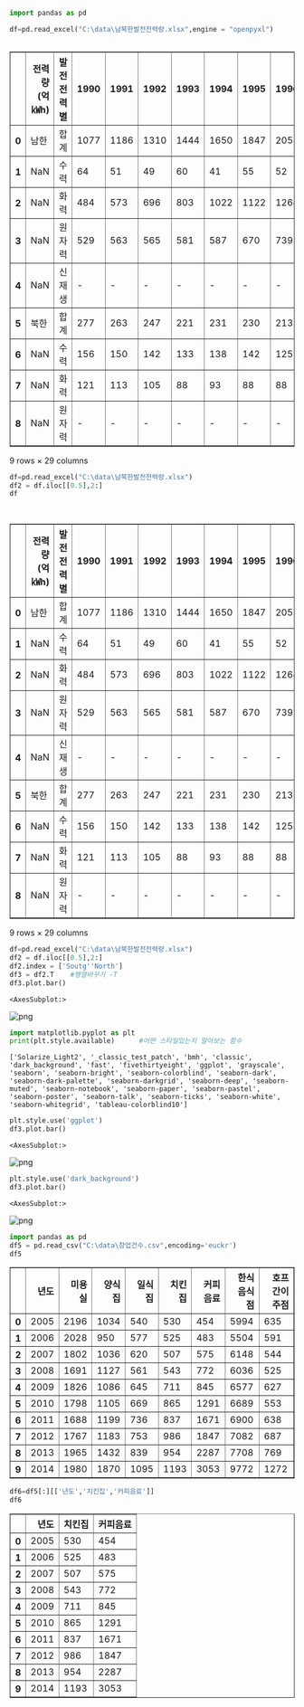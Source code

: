 ```python
import pandas as pd

df=pd.read_excel("C:\data\남북한발전전력량.xlsx",engine = "openpyxl")
           
```




<div>
<style scoped>
    .dataframe tbody tr th:only-of-type {
        vertical-align: middle;
    }

    .dataframe tbody tr th {
        vertical-align: top;
    }

    .dataframe thead th {
        text-align: right;
    }
</style>
<table border="1" class="dataframe">
  <thead>
    <tr style="text-align: right;">
      <th></th>
      <th>전력량 (억㎾h)</th>
      <th>발전 전력별</th>
      <th>1990</th>
      <th>1991</th>
      <th>1992</th>
      <th>1993</th>
      <th>1994</th>
      <th>1995</th>
      <th>1996</th>
      <th>1997</th>
      <th>...</th>
      <th>2007</th>
      <th>2008</th>
      <th>2009</th>
      <th>2010</th>
      <th>2011</th>
      <th>2012</th>
      <th>2013</th>
      <th>2014</th>
      <th>2015</th>
      <th>2016</th>
    </tr>
  </thead>
  <tbody>
    <tr>
      <th>0</th>
      <td>남한</td>
      <td>합계</td>
      <td>1077</td>
      <td>1186</td>
      <td>1310</td>
      <td>1444</td>
      <td>1650</td>
      <td>1847</td>
      <td>2055</td>
      <td>2244</td>
      <td>...</td>
      <td>4031</td>
      <td>4224</td>
      <td>4336</td>
      <td>4747</td>
      <td>4969</td>
      <td>5096</td>
      <td>5171</td>
      <td>5220</td>
      <td>5281</td>
      <td>5404</td>
    </tr>
    <tr>
      <th>1</th>
      <td>NaN</td>
      <td>수력</td>
      <td>64</td>
      <td>51</td>
      <td>49</td>
      <td>60</td>
      <td>41</td>
      <td>55</td>
      <td>52</td>
      <td>54</td>
      <td>...</td>
      <td>50</td>
      <td>56</td>
      <td>56</td>
      <td>65</td>
      <td>78</td>
      <td>77</td>
      <td>84</td>
      <td>78</td>
      <td>58</td>
      <td>66</td>
    </tr>
    <tr>
      <th>2</th>
      <td>NaN</td>
      <td>화력</td>
      <td>484</td>
      <td>573</td>
      <td>696</td>
      <td>803</td>
      <td>1022</td>
      <td>1122</td>
      <td>1264</td>
      <td>1420</td>
      <td>...</td>
      <td>2551</td>
      <td>2658</td>
      <td>2802</td>
      <td>3196</td>
      <td>3343</td>
      <td>3430</td>
      <td>3581</td>
      <td>3427</td>
      <td>3402</td>
      <td>3523</td>
    </tr>
    <tr>
      <th>3</th>
      <td>NaN</td>
      <td>원자력</td>
      <td>529</td>
      <td>563</td>
      <td>565</td>
      <td>581</td>
      <td>587</td>
      <td>670</td>
      <td>739</td>
      <td>771</td>
      <td>...</td>
      <td>1429</td>
      <td>1510</td>
      <td>1478</td>
      <td>1486</td>
      <td>1547</td>
      <td>1503</td>
      <td>1388</td>
      <td>1564</td>
      <td>1648</td>
      <td>1620</td>
    </tr>
    <tr>
      <th>4</th>
      <td>NaN</td>
      <td>신재생</td>
      <td>-</td>
      <td>-</td>
      <td>-</td>
      <td>-</td>
      <td>-</td>
      <td>-</td>
      <td>-</td>
      <td>-</td>
      <td>...</td>
      <td>-</td>
      <td>-</td>
      <td>-</td>
      <td>-</td>
      <td>-</td>
      <td>86</td>
      <td>118</td>
      <td>151</td>
      <td>173</td>
      <td>195</td>
    </tr>
    <tr>
      <th>5</th>
      <td>북한</td>
      <td>합계</td>
      <td>277</td>
      <td>263</td>
      <td>247</td>
      <td>221</td>
      <td>231</td>
      <td>230</td>
      <td>213</td>
      <td>193</td>
      <td>...</td>
      <td>236</td>
      <td>255</td>
      <td>235</td>
      <td>237</td>
      <td>211</td>
      <td>215</td>
      <td>221</td>
      <td>216</td>
      <td>190</td>
      <td>239</td>
    </tr>
    <tr>
      <th>6</th>
      <td>NaN</td>
      <td>수력</td>
      <td>156</td>
      <td>150</td>
      <td>142</td>
      <td>133</td>
      <td>138</td>
      <td>142</td>
      <td>125</td>
      <td>107</td>
      <td>...</td>
      <td>133</td>
      <td>141</td>
      <td>125</td>
      <td>134</td>
      <td>132</td>
      <td>135</td>
      <td>139</td>
      <td>130</td>
      <td>100</td>
      <td>128</td>
    </tr>
    <tr>
      <th>7</th>
      <td>NaN</td>
      <td>화력</td>
      <td>121</td>
      <td>113</td>
      <td>105</td>
      <td>88</td>
      <td>93</td>
      <td>88</td>
      <td>88</td>
      <td>86</td>
      <td>...</td>
      <td>103</td>
      <td>114</td>
      <td>110</td>
      <td>103</td>
      <td>79</td>
      <td>80</td>
      <td>82</td>
      <td>86</td>
      <td>90</td>
      <td>111</td>
    </tr>
    <tr>
      <th>8</th>
      <td>NaN</td>
      <td>원자력</td>
      <td>-</td>
      <td>-</td>
      <td>-</td>
      <td>-</td>
      <td>-</td>
      <td>-</td>
      <td>-</td>
      <td>-</td>
      <td>...</td>
      <td>-</td>
      <td>-</td>
      <td>-</td>
      <td>-</td>
      <td>-</td>
      <td>-</td>
      <td>-</td>
      <td>-</td>
      <td>-</td>
      <td>-</td>
    </tr>
  </tbody>
</table>
<p>9 rows × 29 columns</p>
</div>




```python
df=pd.read_excel("C:\data\남북한발전전력량.xlsx")
df2 = df.iloc[[0.5],2:]
df

    
```




<div>
<style scoped>
    .dataframe tbody tr th:only-of-type {
        vertical-align: middle;
    }

    .dataframe tbody tr th {
        vertical-align: top;
    }

    .dataframe thead th {
        text-align: right;
    }
</style>
<table border="1" class="dataframe">
  <thead>
    <tr style="text-align: right;">
      <th></th>
      <th>전력량 (억㎾h)</th>
      <th>발전 전력별</th>
      <th>1990</th>
      <th>1991</th>
      <th>1992</th>
      <th>1993</th>
      <th>1994</th>
      <th>1995</th>
      <th>1996</th>
      <th>1997</th>
      <th>...</th>
      <th>2007</th>
      <th>2008</th>
      <th>2009</th>
      <th>2010</th>
      <th>2011</th>
      <th>2012</th>
      <th>2013</th>
      <th>2014</th>
      <th>2015</th>
      <th>2016</th>
    </tr>
  </thead>
  <tbody>
    <tr>
      <th>0</th>
      <td>남한</td>
      <td>합계</td>
      <td>1077</td>
      <td>1186</td>
      <td>1310</td>
      <td>1444</td>
      <td>1650</td>
      <td>1847</td>
      <td>2055</td>
      <td>2244</td>
      <td>...</td>
      <td>4031</td>
      <td>4224</td>
      <td>4336</td>
      <td>4747</td>
      <td>4969</td>
      <td>5096</td>
      <td>5171</td>
      <td>5220</td>
      <td>5281</td>
      <td>5404</td>
    </tr>
    <tr>
      <th>1</th>
      <td>NaN</td>
      <td>수력</td>
      <td>64</td>
      <td>51</td>
      <td>49</td>
      <td>60</td>
      <td>41</td>
      <td>55</td>
      <td>52</td>
      <td>54</td>
      <td>...</td>
      <td>50</td>
      <td>56</td>
      <td>56</td>
      <td>65</td>
      <td>78</td>
      <td>77</td>
      <td>84</td>
      <td>78</td>
      <td>58</td>
      <td>66</td>
    </tr>
    <tr>
      <th>2</th>
      <td>NaN</td>
      <td>화력</td>
      <td>484</td>
      <td>573</td>
      <td>696</td>
      <td>803</td>
      <td>1022</td>
      <td>1122</td>
      <td>1264</td>
      <td>1420</td>
      <td>...</td>
      <td>2551</td>
      <td>2658</td>
      <td>2802</td>
      <td>3196</td>
      <td>3343</td>
      <td>3430</td>
      <td>3581</td>
      <td>3427</td>
      <td>3402</td>
      <td>3523</td>
    </tr>
    <tr>
      <th>3</th>
      <td>NaN</td>
      <td>원자력</td>
      <td>529</td>
      <td>563</td>
      <td>565</td>
      <td>581</td>
      <td>587</td>
      <td>670</td>
      <td>739</td>
      <td>771</td>
      <td>...</td>
      <td>1429</td>
      <td>1510</td>
      <td>1478</td>
      <td>1486</td>
      <td>1547</td>
      <td>1503</td>
      <td>1388</td>
      <td>1564</td>
      <td>1648</td>
      <td>1620</td>
    </tr>
    <tr>
      <th>4</th>
      <td>NaN</td>
      <td>신재생</td>
      <td>-</td>
      <td>-</td>
      <td>-</td>
      <td>-</td>
      <td>-</td>
      <td>-</td>
      <td>-</td>
      <td>-</td>
      <td>...</td>
      <td>-</td>
      <td>-</td>
      <td>-</td>
      <td>-</td>
      <td>-</td>
      <td>86</td>
      <td>118</td>
      <td>151</td>
      <td>173</td>
      <td>195</td>
    </tr>
    <tr>
      <th>5</th>
      <td>북한</td>
      <td>합계</td>
      <td>277</td>
      <td>263</td>
      <td>247</td>
      <td>221</td>
      <td>231</td>
      <td>230</td>
      <td>213</td>
      <td>193</td>
      <td>...</td>
      <td>236</td>
      <td>255</td>
      <td>235</td>
      <td>237</td>
      <td>211</td>
      <td>215</td>
      <td>221</td>
      <td>216</td>
      <td>190</td>
      <td>239</td>
    </tr>
    <tr>
      <th>6</th>
      <td>NaN</td>
      <td>수력</td>
      <td>156</td>
      <td>150</td>
      <td>142</td>
      <td>133</td>
      <td>138</td>
      <td>142</td>
      <td>125</td>
      <td>107</td>
      <td>...</td>
      <td>133</td>
      <td>141</td>
      <td>125</td>
      <td>134</td>
      <td>132</td>
      <td>135</td>
      <td>139</td>
      <td>130</td>
      <td>100</td>
      <td>128</td>
    </tr>
    <tr>
      <th>7</th>
      <td>NaN</td>
      <td>화력</td>
      <td>121</td>
      <td>113</td>
      <td>105</td>
      <td>88</td>
      <td>93</td>
      <td>88</td>
      <td>88</td>
      <td>86</td>
      <td>...</td>
      <td>103</td>
      <td>114</td>
      <td>110</td>
      <td>103</td>
      <td>79</td>
      <td>80</td>
      <td>82</td>
      <td>86</td>
      <td>90</td>
      <td>111</td>
    </tr>
    <tr>
      <th>8</th>
      <td>NaN</td>
      <td>원자력</td>
      <td>-</td>
      <td>-</td>
      <td>-</td>
      <td>-</td>
      <td>-</td>
      <td>-</td>
      <td>-</td>
      <td>-</td>
      <td>...</td>
      <td>-</td>
      <td>-</td>
      <td>-</td>
      <td>-</td>
      <td>-</td>
      <td>-</td>
      <td>-</td>
      <td>-</td>
      <td>-</td>
      <td>-</td>
    </tr>
  </tbody>
</table>
<p>9 rows × 29 columns</p>
</div>




```python
df=pd.read_excel("C:\data\남북한발전전력량.xlsx")
df2 = df.iloc[[0.5],2:]
df2.index = ['Soutg''North']
df3 = df2.T    #행열바꾸기 -T
df3.plot.bar()
```




    <AxesSubplot:>




    
![png](output_2_1.png)
    



```python
import matplotlib.pyplot as plt
print(plt.style.available)      #어떤 스타일있는지 알아보는 함수 
```

    ['Solarize_Light2', '_classic_test_patch', 'bmh', 'classic', 'dark_background', 'fast', 'fivethirtyeight', 'ggplot', 'grayscale', 'seaborn', 'seaborn-bright', 'seaborn-colorblind', 'seaborn-dark', 'seaborn-dark-palette', 'seaborn-darkgrid', 'seaborn-deep', 'seaborn-muted', 'seaborn-notebook', 'seaborn-paper', 'seaborn-pastel', 'seaborn-poster', 'seaborn-talk', 'seaborn-ticks', 'seaborn-white', 'seaborn-whitegrid', 'tableau-colorblind10']
    


```python
plt.style.use('ggplot')
df3.plot.bar()
```




    <AxesSubplot:>




    
![png](output_4_1.png)
    



```python
plt.style.use('dark_background')
df3.plot.bar()
```




    <AxesSubplot:>




    
![png](output_5_1.png)
    



```python
import pandas as pd
df5 = pd.read_csv("C:\data\창업건수.csv",encoding='euckr')
df5
```




<div>
<style scoped>
    .dataframe tbody tr th:only-of-type {
        vertical-align: middle;
    }

    .dataframe tbody tr th {
        vertical-align: top;
    }

    .dataframe thead th {
        text-align: right;
    }
</style>
<table border="1" class="dataframe">
  <thead>
    <tr style="text-align: right;">
      <th></th>
      <th>년도</th>
      <th>미용실</th>
      <th>양식집</th>
      <th>일식집</th>
      <th>치킨집</th>
      <th>커피음료</th>
      <th>한식음식점</th>
      <th>호프간이주점</th>
    </tr>
  </thead>
  <tbody>
    <tr>
      <th>0</th>
      <td>2005</td>
      <td>2196</td>
      <td>1034</td>
      <td>540</td>
      <td>530</td>
      <td>454</td>
      <td>5994</td>
      <td>635</td>
    </tr>
    <tr>
      <th>1</th>
      <td>2006</td>
      <td>2028</td>
      <td>950</td>
      <td>577</td>
      <td>525</td>
      <td>483</td>
      <td>5504</td>
      <td>591</td>
    </tr>
    <tr>
      <th>2</th>
      <td>2007</td>
      <td>1802</td>
      <td>1036</td>
      <td>620</td>
      <td>507</td>
      <td>575</td>
      <td>6148</td>
      <td>544</td>
    </tr>
    <tr>
      <th>3</th>
      <td>2008</td>
      <td>1691</td>
      <td>1127</td>
      <td>561</td>
      <td>543</td>
      <td>772</td>
      <td>6036</td>
      <td>525</td>
    </tr>
    <tr>
      <th>4</th>
      <td>2009</td>
      <td>1826</td>
      <td>1086</td>
      <td>645</td>
      <td>711</td>
      <td>845</td>
      <td>6577</td>
      <td>627</td>
    </tr>
    <tr>
      <th>5</th>
      <td>2010</td>
      <td>1798</td>
      <td>1105</td>
      <td>669</td>
      <td>865</td>
      <td>1291</td>
      <td>6689</td>
      <td>553</td>
    </tr>
    <tr>
      <th>6</th>
      <td>2011</td>
      <td>1688</td>
      <td>1199</td>
      <td>736</td>
      <td>837</td>
      <td>1671</td>
      <td>6900</td>
      <td>638</td>
    </tr>
    <tr>
      <th>7</th>
      <td>2012</td>
      <td>1767</td>
      <td>1183</td>
      <td>753</td>
      <td>986</td>
      <td>1847</td>
      <td>7082</td>
      <td>687</td>
    </tr>
    <tr>
      <th>8</th>
      <td>2013</td>
      <td>1965</td>
      <td>1432</td>
      <td>839</td>
      <td>954</td>
      <td>2287</td>
      <td>7708</td>
      <td>769</td>
    </tr>
    <tr>
      <th>9</th>
      <td>2014</td>
      <td>1980</td>
      <td>1870</td>
      <td>1095</td>
      <td>1193</td>
      <td>3053</td>
      <td>9772</td>
      <td>1272</td>
    </tr>
  </tbody>
</table>
</div>




```python
df6=df5[:][['년도','치킨집','커피음료']]
df6
```




<div>
<style scoped>
    .dataframe tbody tr th:only-of-type {
        vertical-align: middle;
    }

    .dataframe tbody tr th {
        vertical-align: top;
    }

    .dataframe thead th {
        text-align: right;
    }
</style>
<table border="1" class="dataframe">
  <thead>
    <tr style="text-align: right;">
      <th></th>
      <th>년도</th>
      <th>치킨집</th>
      <th>커피음료</th>
    </tr>
  </thead>
  <tbody>
    <tr>
      <th>0</th>
      <td>2005</td>
      <td>530</td>
      <td>454</td>
    </tr>
    <tr>
      <th>1</th>
      <td>2006</td>
      <td>525</td>
      <td>483</td>
    </tr>
    <tr>
      <th>2</th>
      <td>2007</td>
      <td>507</td>
      <td>575</td>
    </tr>
    <tr>
      <th>3</th>
      <td>2008</td>
      <td>543</td>
      <td>772</td>
    </tr>
    <tr>
      <th>4</th>
      <td>2009</td>
      <td>711</td>
      <td>845</td>
    </tr>
    <tr>
      <th>5</th>
      <td>2010</td>
      <td>865</td>
      <td>1291</td>
    </tr>
    <tr>
      <th>6</th>
      <td>2011</td>
      <td>837</td>
      <td>1671</td>
    </tr>
    <tr>
      <th>7</th>
      <td>2012</td>
      <td>986</td>
      <td>1847</td>
    </tr>
    <tr>
      <th>8</th>
      <td>2013</td>
      <td>954</td>
      <td>2287</td>
    </tr>
    <tr>
      <th>9</th>
      <td>2014</td>
      <td>1193</td>
      <td>3053</td>
    </tr>
  </tbody>
</table>
</div>




```python

```


```python

```


```python

```
